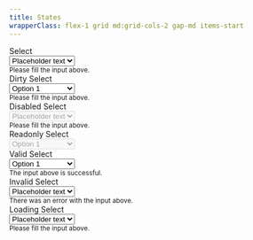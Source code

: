 ```yaml
---
title: States
wrapperClass: flex-1 grid md:grid-cols-2 gap-md items-start
---
```


<div class="vv-select">
    <label for="select">Select</label>
    <div class="vv-select__wrapper">
        <select id="select"
                name="select" 
                aria-describedby="select-hint">
            <option value="" disabled="disabled" selected="selected">
                Placeholder text
            </option>
            <option value="1">Option 1</option>
            <option value="2">Option 2</option>
            <option value="3">Option 3</option>
        </select>
    </div>
    <small id="select-hint" class="vv-input-text__hint">
        Please fill the input above.
    </small>
</div>
<div class="vv-select vv-select--dirty">
    <label for="select-dirty">Dirty Select</label>
    <div class="vv-select__wrapper">
        <select id="select-dirty"
                name="select" 
                aria-describedby="select-dirty-hint">
            <option value="" disabled="disabled">
                Placeholder text
            </option>
            <option value="1" selected="selected">Option 1</option>
            <option value="2">Option 2</option>
            <option value="3">Option 3</option>
        </select>
    </div>
    <small id="select-dirty-hint" class="vv-input-text__hint">
        Please fill the input above.
    </small>
</div>
<div class="vv-select">
    <label for="select-disabled">Disabled Select</label>
    <div class="vv-select__wrapper">
        <select id="select-disabled"
                name="select" 
                disabled="disabled"
                aria-describedby="select-disabled-hint">
            <option value="" disabled="disabled" selected="selected">
                Placeholder text
            </option>
            <option value="1">Option 1</option>
            <option value="2">Option 2</option>
            <option value="3">Option 3</option>
        </select>
    </div>
    <small id="select-disabled-hint" class="vv-input-text__hint">
        Please fill the input above.
    </small>
</div>
<div class="vv-select vv-select--readonly vv-select--dirty">
    <label for="select-readonly">Readonly Select</label>
    <div class="vv-select__wrapper">
        <select id="select-readonly"
                name="select" 
                disabled="disabled"
                aria-describedby="select-readonly-hint"
                tabindex="-1">
            <option value="" disabled="disabled">
                Placeholder text
            </option>
            <option value="1" selected="selected">Option 1</option>
            <option value="2">Option 2</option>
            <option value="3">Option 3</option>
        </select>
    </div>
</div>
<div class="vv-select 
            vv-select--dirty
            vv-select--valid">
    <label for="select-valid">Valid Select</label>
    <div class="vv-select__wrapper">
        <select id="select-valid"
                name="select" 
                aria-describedby="select-valid-hint"
                aria-invalid="false">
            <option value="" disabled="disabled">
                Placeholder text
            </option>
            <option value="1" selected="selected">Option 1</option>
            <option value="2">Option 2</option>
            <option value="3">Option 3</option>
        </select>
    </div>
    <small id="select-valid-hint" class="vv-input-text__hint">
        The input above is successful.
    </small>
</div>
<div class="vv-select 
            vv-select--invalid">
    <label for="select-invalid">Invalid Select</label>
    <div class="vv-select__wrapper">
        <select id="select-invalid" 
                name="select" 
                aria-describedby="select-invalid-hint"
                aria-invalid="true">
            <option value="" selected="selected" disabled="disabled">
                Placeholder text
            </option>
            <option value="1">Option 1</option>
            <option value="2">Option 2</option>
            <option value="3">Option 3</option>
        </select>
    </div>
    <small id="select-invalid-hint" class="vv-input-text__hint">
        There was an error with the input above.
    </small>
</div>
<div class="vv-select 
            vv-select--loading">
    <label for="select-loading">Loading Select</label>
    <div class="vv-select__wrapper">
        <select id="select-loading" 
                name="select" 
                aria-describedby="select-loading-hint">
            <option value="" selected="selected" disabled="disabled">
                Placeholder text
            </option>
            <option value="1">Option 1</option>
            <option value="2">Option 2</option>
            <option value="3">Option 3</option>
        </select>
    </div>
    <small id="select-loading-hint" class="vv-input-text__hint">
        Please fill the input above.
    </small>
</div>
